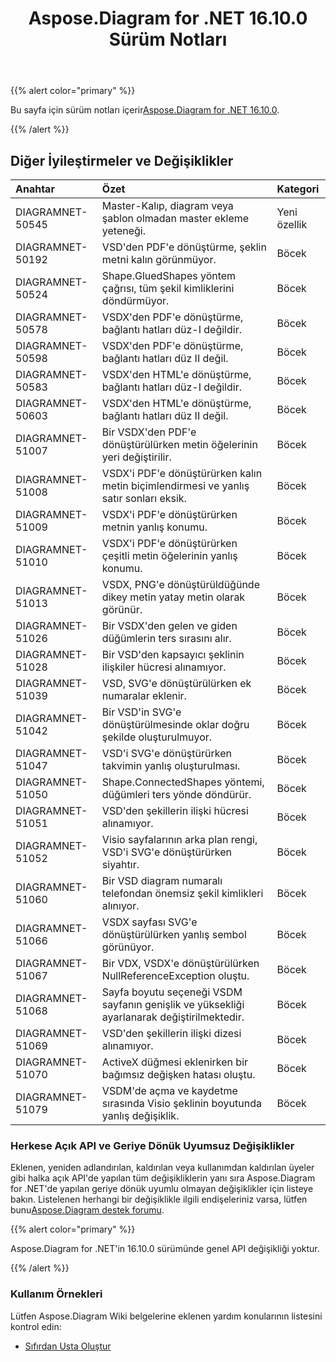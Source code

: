 ﻿---
title: Aspose.Diagram for .NET 16.10.0 Sürüm Notları
type: docs
weight: 30
url: /tr/net/aspose-diagram-for-net-16-10-0-release-notes/
---
{{% alert color="primary" %}} 

 Bu sayfa için sürüm notları içerir[Aspose.Diagram for .NET 16.10.0](https://www.nuget.org/packages/Aspose.Diagram/16.10.0).

{{% /alert %}} 
## **Diğer İyileştirmeler ve Değişiklikler**

|**Anahtar**|**Özet**|**Kategori**|
|:- |:- |:- |
|DIAGRAMNET-50545|Master-Kalıp, diagram veya şablon olmadan master ekleme yeteneği.|Yeni özellik|
|DIAGRAMNET-50192|VSD'den PDF'e dönüştürme, şeklin metni kalın görünmüyor.|Böcek|
|DIAGRAMNET-50524|Shape.GluedShapes yöntem çağrısı, tüm şekil kimliklerini döndürmüyor.|Böcek|
|DIAGRAMNET-50578|VSDX'den PDF'e dönüştürme, bağlantı hatları düz-I değildir.|Böcek|
|DIAGRAMNET-50598|VSDX'den PDF'e dönüştürme, bağlantı hatları düz II değil.|Böcek|
|DIAGRAMNET-50583|VSDX'den HTML'e dönüştürme, bağlantı hatları düz-I değildir.|Böcek|
|DIAGRAMNET-50603|VSDX'den HTML'e dönüştürme, bağlantı hatları düz II değil.|Böcek|
|DIAGRAMNET-51007|Bir VSDX'den PDF'e dönüştürülürken metin öğelerinin yeri değiştirilir.|Böcek|
|DIAGRAMNET-51008|VSDX'i PDF'e dönüştürürken kalın metin biçimlendirmesi ve yanlış satır sonları eksik.|Böcek|
|DIAGRAMNET-51009|VSDX'i PDF'e dönüştürürken metnin yanlış konumu.|Böcek|
|DIAGRAMNET-51010|VSDX'i PDF'e dönüştürürken çeşitli metin öğelerinin yanlış konumu.|Böcek|
|DIAGRAMNET-51013|VSDX, PNG'e dönüştürüldüğünde dikey metin yatay metin olarak görünür.|Böcek|
|DIAGRAMNET-51026|Bir VSDX'den gelen ve giden düğümlerin ters sırasını alır.|Böcek|
|DIAGRAMNET-51028|Bir VSD'den kapsayıcı şeklinin ilişkiler hücresi alınamıyor.|Böcek|
|DIAGRAMNET-51039|VSD, SVG'e dönüştürülürken ek numaralar eklenir.|Böcek|
|DIAGRAMNET-51042|Bir VSD'in SVG'e dönüştürülmesinde oklar doğru şekilde oluşturulmuyor.|Böcek|
|DIAGRAMNET-51047|VSD'i SVG'e dönüştürürken takvimin yanlış oluşturulması.|Böcek|
|DIAGRAMNET-51050|Shape.ConnectedShapes yöntemi, düğümleri ters yönde döndürür.|Böcek|
|DIAGRAMNET-51051|VSD'den şekillerin ilişki hücresi alınamıyor.|Böcek|
|DIAGRAMNET-51052|Visio sayfalarının arka plan rengi, VSD'i SVG'e dönüştürürken siyahtır.|Böcek|
|DIAGRAMNET-51060|Bir VSD diagram numaralı telefondan önemsiz şekil kimlikleri alınıyor.|Böcek|
|DIAGRAMNET-51066|VSDX sayfası SVG'e dönüştürülürken yanlış sembol görünüyor.|Böcek|
|DIAGRAMNET-51067|Bir VDX, VSDX'e dönüştürülürken NullReferenceException oluştu.|Böcek|
|DIAGRAMNET-51068|Sayfa boyutu seçeneği VSDM sayfanın genişlik ve yüksekliği ayarlanarak değiştirilmektedir.|Böcek|
|DIAGRAMNET-51069|VSD'den şekillerin ilişki dizesi alınamıyor.|Böcek|
|DIAGRAMNET-51070|ActiveX düğmesi eklenirken bir bağımsız değişken hatası oluştu.|Böcek|
|DIAGRAMNET-51079|VSDM'de açma ve kaydetme sırasında Visio şeklinin boyutunda yanlış değişiklik.|Böcek|
### **Herkese Açık API ve Geriye Dönük Uyumsuz Değişiklikler**
Eklenen, yeniden adlandırılan, kaldırılan veya kullanımdan kaldırılan üyeler gibi halka açık API'de yapılan tüm değişikliklerin yanı sıra Aspose.Diagram for .NET'de yapılan geriye dönük uyumlu olmayan değişiklikler için listeye bakın. Listelenen herhangi bir değişiklikle ilgili endişeleriniz varsa, lütfen bunu[Aspose.Diagram destek forumu](https://forum.aspose.com/c/diagram/17).

{{% alert color="primary" %}} 

Aspose.Diagram for .NET'in 16.10.0 sürümünde genel API değişikliği yoktur.

{{% /alert %}} 
### **Kullanım Örnekleri**
Lütfen Aspose.Diagram Wiki belgelerine eklenen yardım konularının listesini kontrol edin:

- [Sıfırdan Usta Oluştur](/diagram/tr/net/working-with-masters/#create-master-from-scratch)
